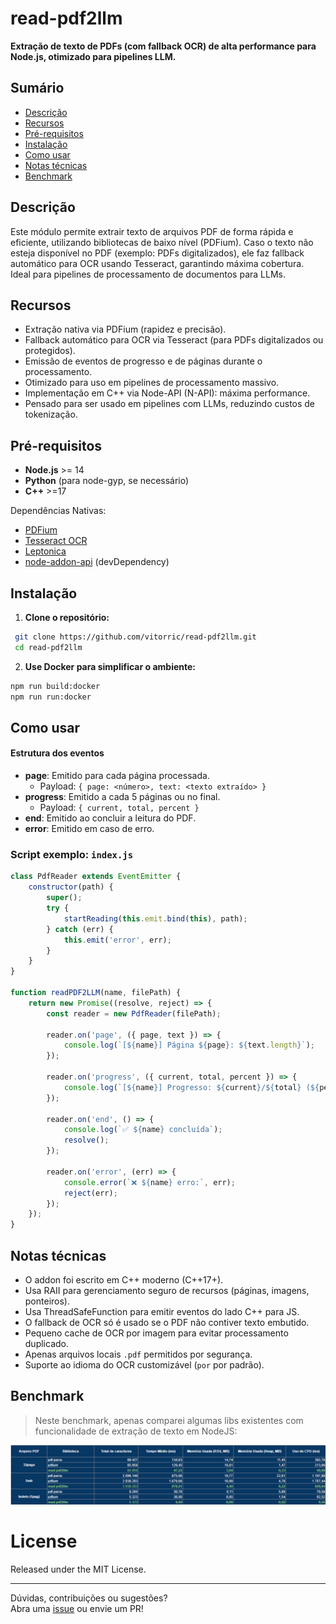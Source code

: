 # read-pdf2llm

**Extração de texto de PDFs (com fallback OCR) de alta performance para Node.js, otimizado para pipelines LLM.**  

## Sumário

-   [Descrição](#descrição)
-   [Recursos](#recursos)
-   [Pré-requisitos](#pré-requisitos)
-   [Instalação](#instalação)
-   [Como usar](#como-usar)
-   [Notas técnicas](#notas-técnicas)
-   [Benchmark](#benchmark)

## Descrição

Este módulo permite extrair texto de arquivos PDF de forma rápida e eficiente, utilizando bibliotecas de baixo nível (PDFium). Caso o texto não esteja disponível no PDF (exemplo: PDFs digitalizados), ele faz fallback automático para OCR usando Tesseract, garantindo máxima cobertura. Ideal para pipelines de processamento de documentos para LLMs.

## Recursos

-   Extração nativa via PDFium (rapidez e precisão).
-   Fallback automático para OCR via Tesseract (para PDFs digitalizados ou protegidos).
-   Emissão de eventos de progresso e de páginas durante o processamento.
-   Otimizado para uso em pipelines de processamento massivo.
-   Implementação em C++ via Node-API (N-API): máxima performance.  
-   Pensado para ser usado em pipelines com LLMs, reduzindo custos de tokenização.
    

## Pré-requisitos

-   **Node.js** >= 14
-   **Python** (para node-gyp, se necessário)
-   **C++** >=17

Dependências Nativas:
- [PDFium](https://pdfium.googlesource.com/pdfium/)
- [Tesseract OCR](https://github.com/tesseract-ocr/tesseract)
- [Leptonica](https://github.com/DanBloomberg/leptonica)
- [node-addon-api](https://github.com/nodejs/node-addon-api) (devDependency)

## Instalação

1.  **Clone o repositório:**

```sh
 git clone https://github.com/vitorric/read-pdf2llm.git
 cd read-pdf2llm
```
    
2.   **Use Docker para simplificar o ambiente:** 

```sh
npm run build:docker
npm run run:docker
```

## Como usar

#### Estrutura dos eventos

-   **page**: Emitido para cada página processada.
    -   Payload: `{ page: <número>, text: <texto extraído> }`
-   **progress**: Emitido a cada 5 páginas ou no final.
    -   Payload: `{ current, total, percent }`
-   **end**: Emitido ao concluir a leitura do PDF.
-   **error**: Emitido em caso de erro.

### Script exemplo: `index.js`


```javascript
class PdfReader extends EventEmitter {
    constructor(path) {
        super();
        try {
            startReading(this.emit.bind(this), path);
        } catch (err) {
            this.emit('error', err);
        }
    }
}

function readPDF2LLM(name, filePath) {
    return new Promise((resolve, reject) => {
        const reader = new PdfReader(filePath);

        reader.on('page', ({ page, text }) => {
            console.log(`[${name}] Página ${page}: ${text.length}`);
        });

        reader.on('progress', ({ current, total, percent }) => {
            console.log(`[${name}] Progresso: ${current}/${total} (${percent.toFixed(1)}%)`);
        });

        reader.on('end', () => {
            console.log(`✅ ${name} concluída`);
            resolve();
        });

        reader.on('error', (err) => {
            console.error(`❌ ${name} erro:`, err);
            reject(err);
        });
    });
}
```
## Notas técnicas

-   O addon foi escrito em C++ moderno (C++17+).
-   Usa RAII para gerenciamento seguro de recursos (páginas, imagens, ponteiros).
-   Usa ThreadSafeFunction para emitir eventos do lado C++ para JS.
-   O fallback de OCR só é usado se o PDF não contiver texto embutido.
-   Pequeno cache de OCR por imagem para evitar processamento duplicado.
-   Apenas arquivos locais `.pdf` permitidos por segurança.
-   Suporte ao idioma do OCR customizável (`por` por padrão).

## Benchmark

> Neste benchmark, apenas comparei algumas libs existentes com funcionalidade de extração de texto em NodeJS:

![benchmark libs extracao texto](imgs/benchmark_text.png)


# License

Released under the MIT License.

----

Dúvidas, contribuições ou sugestões?  
Abra uma [issue](https://github.com/vitorric/read-pdf2llm/issues) ou envie um PR!
